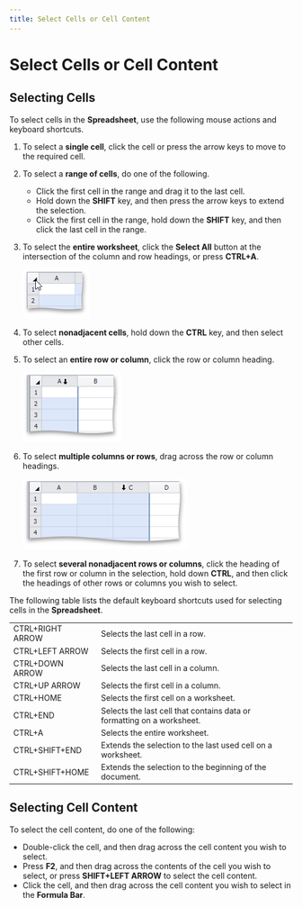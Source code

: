 ```yaml
---
title: Select Cells or Cell Content
---
```

# Select Cells or Cell Content
## Selecting Cells
To select cells in the **Spreadsheet**, use the following mouse actions and keyboard shortcuts.
1. To select a **single cell**, click the cell or press the arrow keys to move to the required cell.
2. To select a **range of cells**, do one of the following.
	* Click the first cell in the range and drag it to the last cell.
	* Hold down the **SHIFT** key, and then press the arrow keys to extend the selection.
	* Click the first cell in the range, hold down the **SHIFT** key, and then click the last cell in the range.
3. To select the **entire worksheet**, click the **Select All** button at the intersection of the column and row headings, or press **CTRL+A**.
	
	![SelectAllButton.png](../../../images/Img21224.png)
4. To select **nonadjacent cells**, hold down the **CTRL** key, and then select other cells.
5. To select an **entire row or column**, click the row or column heading.
	
	![SelectColumn.png](../../../images/Img21294.png)
6. To select **multiple columns or rows**, drag across the row or column headings.
	
	![SelectSeveralColums.png](../../../images/Img21295.png)
7. To select **several nonadjacent rows or columns**, click the heading of the first row or column in the selection, hold down **CTRL**, and then click the headings of other rows or columns you wish to select.

The following table lists the default keyboard shortcuts used for selecting cells in the **Spreadsheet**.

|  |  |
|---|---|
| CTRL+RIGHT ARROW | Selects the last cell in a row. |
| CTRL+LEFT ARROW | Selects the first cell in a row. |
| CTRL+DOWN ARROW | Selects the last cell in a column. |
| CTRL+UP ARROW | Selects the first cell in a column. |
| CTRL+HOME | Selects the first cell on a worksheet. |
| CTRL+END | Selects the last cell that contains data or formatting on a worksheet. |
| CTRL+A | Selects the entire worksheet. |
| CTRL+SHIFT+END | Extends the selection to the last used cell on a worksheet. |
| CTRL+SHIFT+HOME | Extends the selection to the beginning of the document. |

## Selecting Cell Content
To select the cell content, do one of the following:
* Double-click the cell, and then drag across the cell content you wish to select.
* Press **F2**, and then drag across the contents of the cell you wish to select, or press **SHIFT+LEFT ARROW** to select the cell content.
* Click the cell, and then drag across the cell content you wish to select in the **Formula Bar**.